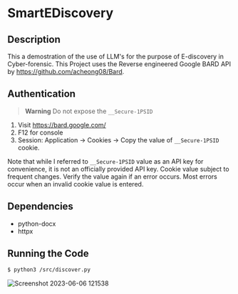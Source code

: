 # SmartEDiscovery

## Description

This a demostration of the use of LLM's for the purpose of E-discovery in Cyber-forensic.  This Project uses the Reverse engineered Google BARD API  by https://github.com/acheong08/Bard.

## Authentication
> **Warning** Do not expose the `__Secure-1PSID` 
1. Visit https://bard.google.com/
2. F12 for console
3. Session: Application → Cookies → Copy the value of  `__Secure-1PSID` cookie.

Note that while I referred to `__Secure-1PSID` value as an API key for convenience, it is not an officially provided API key. 
Cookie value subject to frequent changes. Verify the value again if an error occurs. Most errors occur when an invalid cookie value is entered.
<br>

## Dependencies
* python-docx
* httpx





## Running the Code
```bash
$ python3 /src/discover.py
```

![Screenshot 2023-06-06 121538](https://github.com/SurendiranS/SmartEDiscovery/assets/43315429/0eaf8ae1-a57f-481f-856b-aa1118b6893b)

